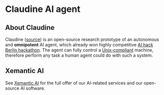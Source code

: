 # Claudine AI agent

## About Claudine

Claudine ([source](https://github.com/xemantic/claudine/)) is an open-source research prototype of an autonomous and **omnipotent** AI agent, which already won highly competitive [AI hack Berlin hackathon](https://rsvp.withgoogle.com/events/ai-hack-berlin). The agent can fully control a [Unix-compliant](https://en.wikipedia.org/wiki/POSIX) machine, therefore perform any task a human agent could do with such a system.

## Xemantic AI

See [Xemantic AI](../) for the full offer of our AI-related services and our open-source AI software.

